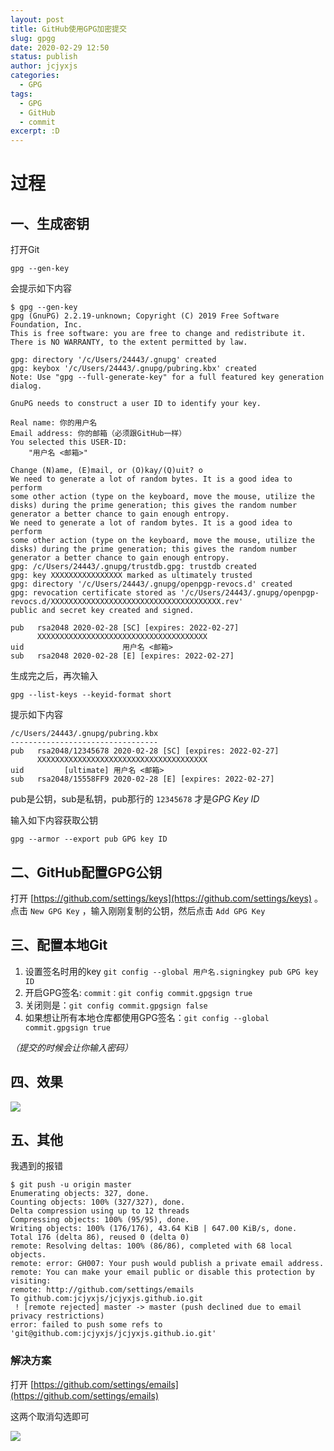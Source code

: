 ```yaml
---
layout: post
title: GitHub使用GPG加密提交
slug: gpgg
date: 2020-02-29 12:50
status: publish
author: jcjyxjs
categories:
  - GPG
tags:
  - GPG
  - GitHub
  - commit
excerpt: :D
---
```


# 过程

## 一、生成密钥

打开Git

```shell
gpg --gen-key
```

会提示如下内容

```shell
$ gpg --gen-key
gpg (GnuPG) 2.2.19-unknown; Copyright (C) 2019 Free Software Foundation, Inc.
This is free software: you are free to change and redistribute it.
There is NO WARRANTY, to the extent permitted by law.

gpg: directory '/c/Users/24443/.gnupg' created
gpg: keybox '/c/Users/24443/.gnupg/pubring.kbx' created
Note: Use "gpg --full-generate-key" for a full featured key generation dialog.

GnuPG needs to construct a user ID to identify your key.

Real name: 你的用户名
Email address: 你的邮箱（必须跟GitHub一样）
You selected this USER-ID:
    "用户名 <邮箱>"

Change (N)ame, (E)mail, or (O)kay/(Q)uit? o
We need to generate a lot of random bytes. It is a good idea to perform
some other action (type on the keyboard, move the mouse, utilize the
disks) during the prime generation; this gives the random number
generator a better chance to gain enough entropy.
We need to generate a lot of random bytes. It is a good idea to perform
some other action (type on the keyboard, move the mouse, utilize the
disks) during the prime generation; this gives the random number
generator a better chance to gain enough entropy.
gpg: /c/Users/24443/.gnupg/trustdb.gpg: trustdb created
gpg: key XXXXXXXXXXXXXXXX marked as ultimately trusted
gpg: directory '/c/Users/24443/.gnupg/openpgp-revocs.d' created
gpg: revocation certificate stored as '/c/Users/24443/.gnupg/openpgp-revocs.d/XXXXXXXXXXXXXXXXXXXXXXXXXXXXXXXXXXXXXX.rev'
public and secret key created and signed.

pub   rsa2048 2020-02-28 [SC] [expires: 2022-02-27]
      XXXXXXXXXXXXXXXXXXXXXXXXXXXXXXXXXXXXXX
uid                      用户名 <邮箱>
sub   rsa2048 2020-02-28 [E] [expires: 2022-02-27]
```

生成完之后，再次输入


```shell
gpg --list-keys --keyid-format short
```

提示如下内容

```shell
/c/Users/24443/.gnupg/pubring.kbx
---------------------------------
pub   rsa2048/12345678 2020-02-28 [SC] [expires: 2022-02-27]
      XXXXXXXXXXXXXXXXXXXXXXXXXXXXXXXXXXXXXX
uid         [ultimate] 用户名 <邮箱>
sub   rsa2048/15558FF9 2020-02-28 [E] [expires: 2022-02-27]
```

pub是公钥，sub是私钥，pub那行的 `12345678` 才是*GPG Key ID*

输入如下内容获取公钥

```shell
gpg --armor --export pub GPG key ID
```

## 二、GitHub配置GPG公钥

打开 [https://github.com/settings/keys](https://github.com/settings/keys) 。点击 `New GPG Key` ，输入刚刚复制的公钥，然后点击 `Add GPG Key` 

## 三、配置本地Git

1. 设置签名时用的key `git config --global 用户名.signingkey pub GPG key ID`
2. 开启GPG签名: `commit：git config commit.gpgsign true` 
3. 关闭则是：`git config commit.gpgsign false` 
3. 如果想让所有本地仓库都使用GPG签名：`git config --global commit.gpgsign true` 

*（提交的时候会让你输入密码）*

## 四、效果

![](https://cdn.elstec.cn/17/1.png?imageMogr2/format/webp/interlace/1/quality/100)

## 五、其他

我遇到的报错

```shell
$ git push -u origin master
Enumerating objects: 327, done.
Counting objects: 100% (327/327), done.
Delta compression using up to 12 threads
Compressing objects: 100% (95/95), done.
Writing objects: 100% (176/176), 43.64 KiB | 647.00 KiB/s, done.
Total 176 (delta 86), reused 0 (delta 0)
remote: Resolving deltas: 100% (86/86), completed with 68 local objects.
remote: error: GH007: Your push would publish a private email address.
remote: You can make your email public or disable this protection by visiting:
remote: http://github.com/settings/emails
To github.com:jcjyxjs/jcjyxjs.github.io.git
 ! [remote rejected] master -> master (push declined due to email privacy restrictions)
error: failed to push some refs to 'git@github.com:jcjyxjs/jcjyxjs.github.io.git'
```

### 解决方案

打开 [https://github.com/settings/emails](https://github.com/settings/emails)

这两个取消勾选即可

![](https://cdn.elstec.cn/17/2.png?imageMogr2/format/webp/interlace/1/quality/100)




